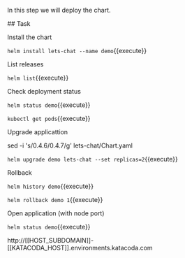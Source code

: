 In this step we will deploy the chart.

## Task

Install the chart

`helm install lets-chat --name demo`{{execute}}

List releases

`helm list`{{execute}}

Check deployment status

`helm status demo`{{execute}}

`kubectl get pods`{{execute}}

Upgrade applicattion

sed -i 's/0.4.6/0.4.7/g' lets-chat/Chart.yaml

`helm upgrade demo lets-chat --set replicas=2`{{execute}}

Rollback

`helm history demo`{{execute}}

`helm rollback demo 1`{{execute}}

Open application (with node port)

`helm status demo`{{execute}}

http://[[HOST_SUBDOMAIN]]-[[KATACODA_HOST]].environments.katacoda.com